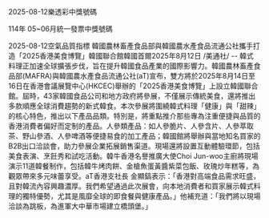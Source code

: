 
2025-08-12樂透彩中獎號碼

                                
114年 05~06月統一發票中獎號碼
                             
2025-08-12空氣品質指標
                              韓國農林畜產食品部與韓國農水產食品流通公社攜手打造「2025香港美食博覽」韓國聯合館韓國首爾2025年8月12日 /美通社/ -- 韓式料理正加速全球擴張步伐，旨在提升韓國食品產業的國際影響力。韓國農林畜產食品部(MAFRA)與韓國農水產食品流通公社(aT)宣布，雙方將於2025年8月14日至16日在香港會議展覽中心(HKCEC)舉辦的「2025香港美食博覽」上設立韓國聯合館。屆時，43家韓國食品公司和地方政府將參展，不僅展示傳統美食，還將推出多款順應全球消費趨勢的新式韓食。本次參展將圍繞韓式料理「健康」與「甜辣」的核心特色，推出以下產品品類。特別是，將重點推介那些專為注重便捷與品質的香港消費者偏好而定制的產品。人參類產品：如人參脆片、人參含片、人參萃取茶、野山參酒、人參啤酒等便捷易食的加工產品；韓國館將舉辦與當地知名買家的B2B出口洽談會，助力參展企業拓展銷售渠道。現場還將設置互動體驗環節，包括美食表演、烹飪秀和試吃活動。韓牛香港名譽推廣大使Choi Jun-woo主廚將現場演示11道韓餐制作，包括韓牛烤肉餅、金槍魚蛋黃醬紫菜包飯、玫瑰炒年糕等，為觀眾帶來多元味蕾享受。aT香港支社長 金顯鎬表示：「香港對高端食品需求旺盛，且對韓流內容興趣濃厚。我們希望通過此次展會，向本地消費者和買家展示韓式料理的獨特優勢，尤其是風靡全球的即食餐與健康產品。」他補充道：「我們將以現場洽談為跳板，為進軍大中華市場建立橋頭堡。」